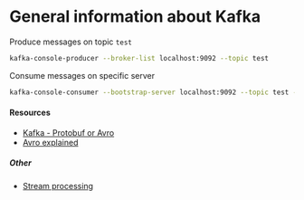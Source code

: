 # General information about Kafka

Produce messages on topic `test`

```bash
kafka-console-producer --broker-list localhost:9092 --topic test
```

Consume messages on specific server

```bash
kafka-console-consumer --bootstrap-server localhost:9092 --topic test --from-beginning
```


#### Resources

* [Kafka - Protobuf or Avro](https://medium.com/@felipedutratine/kafka-protobuf-or-avro-178c629b7327)
* [Avro explained](https://www.confluent.io/blog/avro-kafka-data/)
##### Other
* [Stream processing](http://samza.apache.org/)
